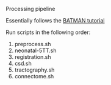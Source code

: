 Processing pipeline

Essentially follows the [BATMAN tutorial](https://osf.io/pm9ba/)

Run scripts in the following order:

1. preprocess.sh
2. neonatal-5TT.sh
3. registration.sh
4. csd.sh
5. tractography.sh
6. connectome.sh
